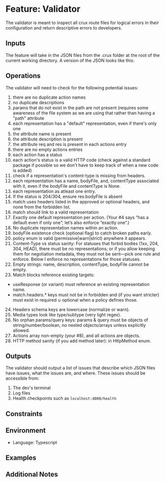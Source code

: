 # Feature: Validator
The validator is meant to inspect all crux route files for logical errors in their configuration and return descriptive errors to developers.

## Inputs
The feature will take in the JSON files from the .crux folder at the root of the current working directory. A version of the JSON looks like this:

## Operations
The validator will need to check for the following potential issues:
1. there are no duplicate action names 
2. no duplicate descriptions 
3. params that do not exist in the path are not present (requires some awareness of the file system as we are using that rather than having a "path" attribute 
4. each representation has a "default" representation, even if there's only one 
5. the attribute name is present 
6. the attribute description is present 
7. the attribute req and res is present in each actions entry 
8. there are no empty actions entries 
9. each action has a status 
10. each action's status is a valid HTTP code (check against a standard package if possible so we don't have to keep track of when a new code is added) 
11. check if a representation's content-type is missing from headers. 
12. each representation has a name, bodyFile, and, contentType associated with it, even if the bodyFile and contentType is None. 
13. each representation as atleast one entry. 
14. If the status is 204/304, ensure res.bodyFile is absent 
15. match uses headers listed in the approved or optional headers, and none from the forbidden list. 
16. match should link to a valid representation
17. Exactly one default representation per action. (Your #4 says “has a default even if only one”; let’s also enforce “exactly one”.)
18. No duplicate representation names within an action.
19. bodyFile existence check (optional flag) to catch broken paths early.
20. policy enum is valid (permissive|warn|strict) anywhere it appears.
21. Content-Type vs status sanity: For statuses that forbid bodies (1xx, 204, 304, HEAD), there must be no representations; or if you allow keeping them for negotiation metadata, they must not be sent—pick one rule and enforce. Below I enforce no representations for those statuses.
22. Empty strings: name, description, contentType, bodyFile cannot be empty.
23. Match blocks reference existing targets:
- useResponse (or variant) must reference an existing representation name.
- match.headers.* keys must not be in forbidden and (if you want stricter) must exist in required ∪ optional when a policy defines those.
24. Headers schema keys are lowercase (normalize or warn).
25. Media types look like type/subtype (very light regex).
26. No orphan params/query keys: params & query must be objects of string/number/boolean, no nested objects/arrays unless explicitly allowed.
27. Actions array non-empty (your #8), and all actions are objects.
28. HTTP method sanity (if you add method later): in HttpMethod enum.

## Outputs
The validator should output a list of issues that describe which JSON files have issues, what the issues are, and where. These issues should be accessible from:
1. The dev's terminal
2. Log files
3. Health checkpoints such as `localhost:4000/health`

## Constraints


## Environment
- Language: Typescript

## Examples

## Additional Notes